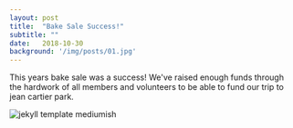 ```yaml
---
layout: post
title:  "Bake Sale Success!"
subtitle: ""
date:   2018-10-30 
background: '/img/posts/01.jpg'
---
```


<p>This years bake sale was a success! We've raised enough funds through the hardwork of all members and volunteers to be able to fund our trip to jean cartier park.</p>

![jekyll template mediumish]({{site.baseurl}}/assets/images/cake.jpg)



